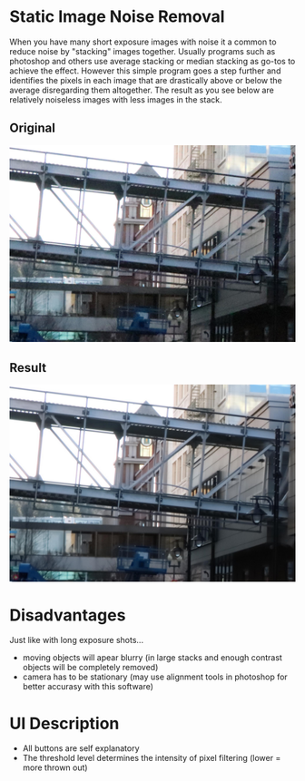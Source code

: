 # Static Image Noise Removal
When you have many short exposure images with noise it a common to reduce noise by "stacking" images together. Usually programs such as photoshop and others use average stacking or median stacking as go-tos to achieve the effect. However this simple program goes a step further and identifies the pixels in each image that are drastically above or below the average disregarding them altogether. The result as you see below are relatively noiseless images with less images in the stack.

## Original
![](1_DowntownA_Original_Zoomed.jpg)
## Result
![](1_DowntownA_Result_Zoomed.jpg)

# Disadvantages
Just like with long exposure shots...
- moving objects will apear blurry (in large stacks and enough contrast objects will be completely removed)
- camera has to be stationary (may use alignment tools in photoshop for better accurasy with this software)

# UI Description
- All buttons are self explanatory
- The threshold level determines the intensity of pixel filtering (lower = more thrown out)
